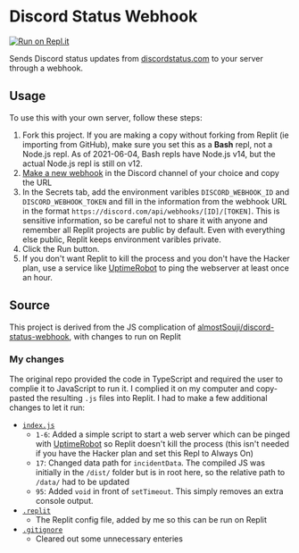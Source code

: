 # Discord Status Webhook

[![Run on Repl.it](https://repl.it/badge/github/weirdalex03/discord-status-webhook)](https://repl.it/github/weirdalex03/discord-status-webhook)

Sends Discord status updates from [discordstatus.com](https://discordstatus.com/) to your server through a webhook.

## Usage

To use this with your own server, follow these steps:

1. Fork this project. If you are making a copy without forking from Replit (ie importing from GitHub), make sure you set this as a **Bash** repl, not a Node.js repl. As of 2021-06-04, Bash repls have Node.js v14, but the actual Node.js repl is still on v12.
2. [Make a new webhook](https://support.discord.com/hc/en-us/articles/228383668-Intro-to-Webhooks) in the Discord channel of your choice and copy the URL
3. In the Secrets tab, add the environment varibles `DISCORD_WEBHOOK_ID` and `DISCORD_WEBHOOK_TOKEN` and fill in the information from the webhook URL in the format `https://discord.com/api/webhooks/[ID]/[TOKEN]`. This is sensitive information, so be careful not to share it with anyone and remember all Replit projects are public by default. Even with everything else public, Replit keeps environment varibles private.
4. Click the Run button.
5. If you don't want Replit to kill the process and you don't have the Hacker plan, use a service like [UptimeRobot](http://uptimerobot.com/) to ping the webserver at least once an hour.

## Source

This project is derived from the JS complication of [almostSouji/discord-status-webhook](https://github.com/almostSouji/discord-status-webhook), with changes to run on Replit

### My changes

The original repo provided the code in TypeScript and required the user to complie it to JavaScript to run it. I complied it on my computer and copy-pasted the resulting `.js` files into Replit. I had to make a few additional changes to let it run:

- [`index.js`](index.js)
  - `1-6`: Added a simple script to start a web server which can be pinged with [UptimeRobot](http://uptimerobot.com/) so Replit doesn't kill the process (this isn't needed if you have the Hacker plan and set this Repl to Always On)
  - `17`: Changed data path for `incidentData`. The compiled JS was initially in the `/dist/` folder but is in root here, so the relative path to `/data/` had to be updated
  - `95`: Added `void` in front of `setTimeout`. This simply removes an extra console output.
- [`.replit`](.replit)
  - The Replit config file, added by me so this can be run on Replit
- [`.gitignore`](.gitignore)
  - Cleared out some unnecessary enteries
